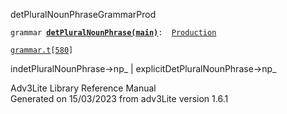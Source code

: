 <span class="title">detPluralNounPhrase</span><span class="type">GrammarProd</span>

`grammar `**[`detPluralNounPhrase(main)`](../object/detPluralNounPhrase(main).html)**` :   `[`Production`](../object/Production.html)

[`grammar.t`](../file/grammar.t.html)`[`[`580`](../source/grammar.t.html#580)`]`

<div class="gramrule">

indetPluralNounPhrase-\>np\_ \| explicitDetPluralNounPhrase-\>np\_  

</div>

<div class="ftr">

Adv3Lite Library Reference Manual  
Generated on 15/03/2023 from adv3Lite version 1.6.1

</div>
